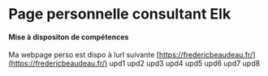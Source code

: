 # Page personnelle consultant Elk
#### Mise à dispositon de compétences

Ma webpage perso est dispo à lurl suivante  [https://fredericbeaudeau.fr/](https://fredericbeaudeau.fr/)
upd1
upd2
upd3
upd4
upd5
upd6
upd7
upd8